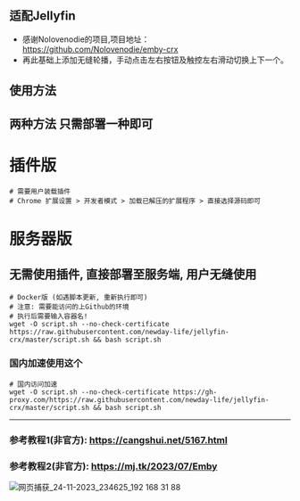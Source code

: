 ## 适配Jellyfin
- 感谢Nolovenodie的项目,项目地址：https://github.com/Nolovenodie/emby-crx
- 再此基础上添加无缝轮播，手动点击左右按钮及触控左右滑动切换上下一个。
## 使用方法
## 两种方法 只需部署一种即可
# 插件版
```
# 需要用户装载插件
# Chrome 扩展设置 > 开发者模式 > 加载已解压的扩展程序 > 直接选择源码即可
```
# 服务器版
## 无需使用插件, 直接部署至服务端, 用户无缝使用

```
# Docker版 (如遇脚本更新, 重新执行即可)
# 注意: 需要能访问的上Github的环境
# 执行后需要输入容器名!
wget -O script.sh --no-check-certificate https://raw.githubusercontent.com/newday-life/jellyfin-crx/master/script.sh && bash script.sh
```
### 国内加速使用这个
```
# 国内访问加速
wget -O script.sh --no-check-certificate https://gh-proxy.com/https://raw.githubusercontent.com/newday-life/jellyfin-crx/master/script.sh && bash script.sh
```

---

### 参考教程1(非官方): https://cangshui.net/5167.html
### 参考教程2(非官方): https://mj.tk/2023/07/Emby
![网页捕获_24-11-2023_234625_192 168 31 88](https://github.com/newday-life/jellyfin-crx/assets/25839463/1e9c248f-4a01-4643-8f99-43b4afe8eee6)
